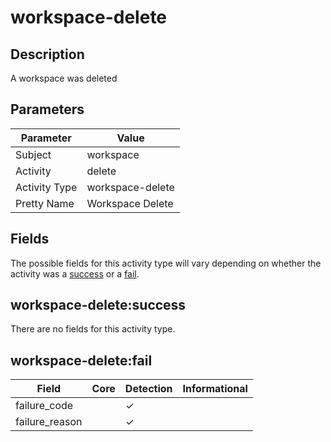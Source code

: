workspace-delete
================

Description
-----------
A workspace was deleted

Parameters
----------
| Parameter     | Value            |
| ------------- | ---------------- |
| Subject       | workspace        |
| Activity      | delete           |
| Activity Type | workspace-delete |
| Pretty Name   | Workspace Delete |


Fields
------

The possible fields for this activity type will vary depending on whether the activity was a [success](#workspace-deletesuccess) or a [fail](#workspace-deletefail).


workspace-delete:success
------------------------

There are no fields for this activity type.


workspace-delete:fail
---------------------

| Field          | Core | Detection | Informational |
| -------------- | ---- | --------- | ------------- |
| failure_code   |      | &#10003;  |               |
| failure_reason |      | &#10003;  |               |